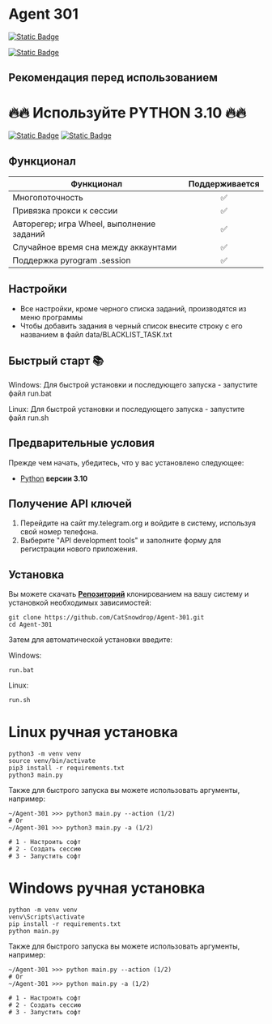# Agent 301

[![Static Badge](https://img.shields.io/badge/Telegram-BOT-Link?style=for-the-badge&logo=Telegram&logoColor=white&logoSize=auto&color=blue)](https://t.me/Agent301Bot/app?startapp=onetime352437152)

[![Static Badge](https://img.shields.io/badge/My_Telegram_Сhannel-@CryptoCats__tg-Link?style=for-the-badge&logo=Telegram&logoColor=white&logoSize=auto&color=blue)](https://t.me/CryptoCats_tg)

## Рекомендация перед использованием

# 🔥🔥 Используйте PYTHON 3.10 🔥🔥

[![Static Badge](https://img.shields.io/badge/README_in_Ukrainian_available-README_%D0%A3%D0%BA%D1%80%D0%B0%D1%97%D0%BD%D1%81%D1%8C%D0%BA%D0%BE%D1%8E_%D0%BC%D0%BE%D0%B2%D0%BE%D1%8E-blue.svg?style=for-the-badge&logo=data:image/svg+xml;base64,PHN2ZyB4bWxucz0iaHR0cDovL3d3dy53My5vcmcvMjAwMC9zdmciIHdpZHRoPSIxMjAwIiBoZWlnaHQ9IjgwMCI+DQo8cmVjdCB3aWR0aD0iMTIwMCIgaGVpZ2h0PSI4MDAiIGZpbGw9IiMwMDU3QjciLz4NCjxyZWN0IHdpZHRoPSIxMjAwIiBoZWlnaHQ9IjQwMCIgeT0iNDAwIiBmaWxsPSIjRkZENzAwIi8+DQo8L3N2Zz4=)](README-UA.md)
[![Static Badge](https://img.shields.io/badge/README_in_russian_available-README_%D0%BD%D0%B0_%D1%80%D1%83%D1%81%D1%81%D0%BA%D0%BE%D0%BC_%D1%8F%D0%B7%D1%8B%D0%BA%D0%B5-blue?style=for-the-badge)](README-RU.md)


## Функционал
| Функционал                                                     | Поддерживается |
|----------------------------------------------------------------|:---------:|
| Многопоточность                                                |     ✅     |
| Привязка прокси к сессии                                       |     ✅     |
| Авторегер; игра Wheel, выполнение заданий                      |     ✅     |
| Случайное время сна между аккаунтами                           |     ✅     |
| Поддержка pyrogram .session                                    |     ✅     |

## Настройки
- Все настройки, кроме черного списка заданий, производятся из меню программы
- Чтобы добавить задания в черный список внесите строку с его названием в файл data/BLACKLIST_TASK.txt

## Быстрый старт 📚
Windows: Для быстрой установки и последующего запуска - запустите файл run.bat

Linux: Для быстрой установки и последующего запуска - запустите файл run.sh

## Предварительные условия
Прежде чем начать, убедитесь, что у вас установлено следующее:
- [Python](https://www.python.org/downloads/) **версии 3.10**

## Получение API ключей
1. Перейдите на сайт my.telegram.org и войдите в систему, используя свой номер телефона.
2. Выберите "API development tools" и заполните форму для регистрации нового приложения.

## Установка
Вы можете скачать [**Репозиторий**](https://github.com/CatSnowdrop/Agent-301) клонированием на вашу систему и установкой необходимых зависимостей:
```shell
git clone https://github.com/CatSnowdrop/Agent-301.git
cd Agent-301
```

Затем для автоматической установки введите:

Windows:
```shell
run.bat
```

Linux:
```shell
run.sh
```


# Linux ручная установка
```shell
python3 -m venv venv
source venv/bin/activate
pip3 install -r requirements.txt
python3 main.py
```

Также для быстрого запуска вы можете использовать аргументы, например:
```shell
~/Agent-301 >>> python3 main.py --action (1/2)
# Or
~/Agent-301 >>> python3 main.py -a (1/2)

# 1 - Настроить софт
# 2 - Создать сессию
# 3 - Запустить софт
```

# Windows ручная установка
```shell
python -m venv venv
venv\Scripts\activate
pip install -r requirements.txt
python main.py
```

Также для быстрого запуска вы можете использовать аргументы, например:
```shell
~/Agent-301 >>> python main.py --action (1/2)
# Or
~/Agent-301 >>> python main.py -a (1/2)

# 1 - Настроить софт
# 2 - Создать сессию
# 3 - Запустить софт
```
